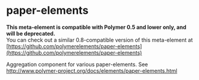 paper-elements
=================
**This meta-element is compatible with Polymer 0.5 and lower only, and will be deprecated.**  
You can check out a similar 0.8-compatible version of this meta-element at [https://github.com/polymerelements/paper-elements](https://github.com/polymerelements/paper-elements)

Aggregation component for various paper-elements. See http://www.polymer-project.org/docs/elements/paper-elements.html
